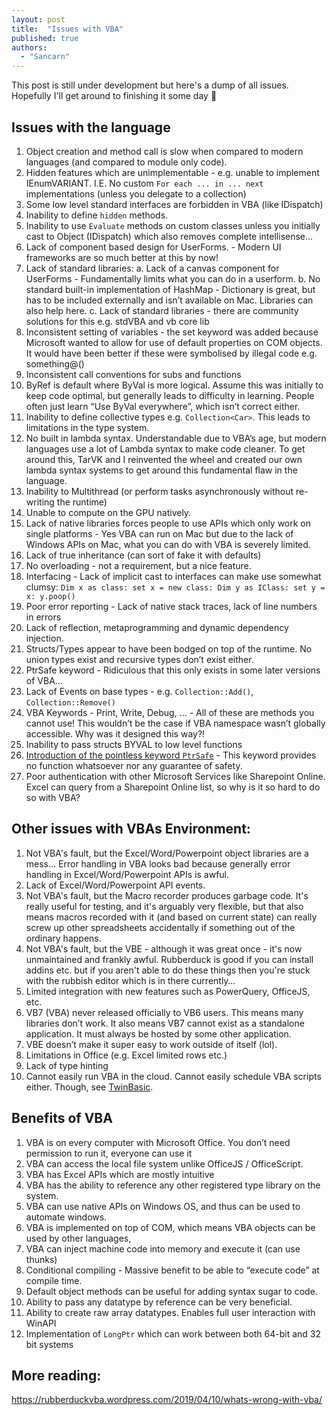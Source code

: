 ```yaml
---
layout: post
title:  "Issues with VBA"
published: true
authors:
  - "Sancarn"
---
```


This post is still under development but here's a dump of all issues. Hopefully I'll get around to finishing it some day 👀

## Issues with the language

1. Object creation and method call is slow when compared to modern languages (and compared to module only code).
2. Hidden features which are unimplementable - e.g. unable to implement IEnumVARIANT. I.E. No custom `For each ... in ... next` implementations (unless you delegate to a collection)
3. Some low level standard interfaces are forbidden in VBA (like IDispatch)
4. Inability to define `hidden` methods.
5. Inability to use `Evaluate` methods on custom classes unless you initially cast to Object (IDispatch) which also removes complete intellisense...
6. Lack of component based design for UserForms. - Modern UI frameworks are so much better at this by now!
7. Lack of standard libraries:
    a. Lack of a canvas component for UserForms - Fundamentally limits what you can do in a userform.
    b. No standard built-in implementation of HashMap - Dictionary is great, but has to be included externally and isn’t available on Mac. Libraries can also help here.
    c. Lack of standard libraries - there are community solutions for this e.g. stdVBA and vb core lib
8. Inconsistent setting of variables - the set keyword was added because Microsoft wanted to allow for use of default properties on COM objects. It would have been better if these were symbolised by illegal code e.g. something@()
9. Inconsistent call conventions for subs and functions 
10. ByRef is default where ByVal is more logical. Assume this was initially to keep code optimal, but generally leads to difficulty in learning. People often just learn “Use ByVal everywhere”, which isn’t correct either.
11. Inability to define collective types e.g. `Collection<Car>`. This leads to limitations in the type system.
12. No built in lambda syntax. Understandable due to VBA’s age, but modern languages use a lot of Lambda syntax to make code cleaner. To get around this, TarVK and I reinvented the wheel and created our own lambda syntax systems to get around this fundamental flaw in the language.
13. Inability to Multithread (or perform tasks asynchronously without re-writing the runtime)
14. Unable to compute on the GPU natively.
15. Lack of native libraries forces people to use APIs which only work on single platforms - Yes VBA can run on Mac but due to the lack of Windows APIs on Mac, what you can do with VBA is severely limited.
16. Lack of true inheritance (can sort of fake it with defaults)
17. No overloading - not a requirement, but a nice feature.
18. Interfacing - Lack of implicit cast to interfaces can make use somewhat clumsy: `Dim x as class: set x = new class: Dim y as IClass: set y = x: y.poop()`
19. Poor error reporting -  Lack of native stack traces, lack of line numbers in errors
20. Lack of reflection, metaprogramming and dynamic dependency injection.
21. Structs/Types appear to have been bodged on top of the runtime. No union types exist and recursive types don’t exist either.
22. PtrSafe keyword - Ridiculous that this only exists in some later versions of VBA…
23. Lack of Events on base types - e.g. `Collection::Add()`, `Collection::Remove()`
24. VBA Keywords - Print, Write, Debug, … - All of these are methods you cannot use! This wouldn’t be the case if VBA namespace wasn’t globally accessible. Why was it designed this way?!
25. Inability to pass structs BYVAL to low level functions
26. [Introduction of the pointless keyword `PtrSafe`](https://stackoverflow.com/a/77141128/6302131) - This keyword provides no function whatsoever nor any guarantee of safety.
27. Poor authentication with other Microsoft Services like Sharepoint Online. Excel can query from a Sharepoint Online list, so why is it so hard to do so with VBA?

## Other issues with VBAs Environment:

1. Not VBA's fault, but the Excel/Word/Powerpoint object libraries are a mess… Error handling in VBA looks bad because generally error handling in Excel/Word/Powerpoint APIs is awful.
2. Lack of Excel/Word/Powerpoint API events.
3. Not VBA's fault, but the Macro recorder produces garbage code. It's really useful for testing, and it's arguably very flexible, but that also means macros recorded with it (and based on current state) can really screw up other spreadsheets accidentally if something out of the ordinary happens.
4. Not VBA's fault, but the VBE - although it was great once - it's now unmaintained and frankly awful. Rubberduck is good if you can install addins etc. but if you aren't able to do these things then you're stuck with the rubbish editor which is in there currently…
5. Limited integration with new features such as PowerQuery, OfficeJS, etc.
6. VB7 (VBA) never released officially to VB6 users. This means many libraries don’t work. It also means VB7 cannot exist as a standalone application. It must always be hosted by some other application.
7. VBE doesn’t make it super easy to work outside of itself (lol).
8. Limitations in Office (e.g. Excel limited rows etc.)
9. Lack of type hinting
10. Cannot easily run VBA in the cloud. Cannot easily schedule VBA scripts either. Though, see [TwinBasic](https://twinbasic.com/).

## Benefits of VBA

1. VBA is on every computer with Microsoft Office. You don’t need permission to run it, everyone can use it 
2. VBA can access the local file system unlike OfficeJS / OfficeScript.
3. VBA has Excel APIs which are mostly intuitive
4. VBA has the ability to reference any other registered type library on the system.
5. VBA can use native APIs on Windows OS, and thus can be used to automate windows.
6. VBA is implemented on top of COM, which means VBA objects can be used by other languages,
7. VBA can inject machine code into memory and execute it (can use thunks)
8. Conditional compiling - Massive benefit to be able to “execute code” at compile time.
9. Default object methods can be useful for adding syntax sugar to code.
10. Ability to pass any datatype by reference can be very beneficial.
11. Ability to create raw array datatypes. Enables full user interaction with WinAPI
12. Implementation of `LongPtr` which can work between both 64-bit and 32 bit systems

## More reading:

https://rubberduckvba.wordpress.com/2019/04/10/whats-wrong-with-vba/
